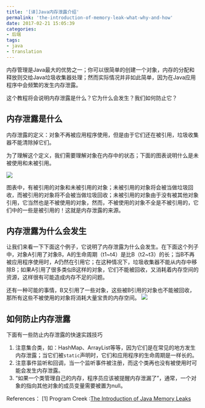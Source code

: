 ```yaml
---
title: '[译]Java内存泄露介绍'
permalink: 'the-introduction-of-memory-leak-what-why-and-how'
date: 2017-02-21 15:05:39
categories:
- 后端
tags:
- java
- translation
---
```

内存管理是Java最大的优势之一；你可以很简单的创建一个对象，内存的分配和释放则交给Java垃圾收集器处理；然而实际情况并非如此简单，因为在Java应用程序中会频繁的发生内存泄露。

这个教程将会说明内存泄露是什么？它为什么会发生？我们如何防止它？
## 内存泄露是什么
内存泄露的定义：对象不再被应用程序使用，但是由于它们还在被引用，垃圾收集器不能清除掉它们。

为了理解这个定义，我们需要理解对象在内存中的状态；下面的图表说明什么是未被使用和未被引用。

![](http://img.saodiyang.com/FgwzTgT7v_YeTJ0Y_pWnoJXyfeHg.jpeg)

图表中，有被引用的对象和未被引用的对象；未被引用的对象将会被当做垃圾回收，而被引用的对象将不会被当做垃圾回收；未被引用的对象由于没有被其他对象引用，它当然也是不被使用的对象，然而，不被使用的对象不全是不被引用的，它们中的一些是被引用的！这就是内存泄露的来源。

## 内存泄露为什么会发生
让我们来看一下下面这个例子，它说明了内存泄露为什么会发生。在下面这个列子中，对象A引用了对象B，A的生命周期（t1~t4）是比B（t2~t3）的长；当B不再被应用程序使用时，A仍然在引用它；在这种情况下，垃圾收集器不能从内存中移除B；如果A引用了很多类似B这样的对象，它们不能被回收，又消耗着内存空间的资源，这样很有可能造成内存不足的问题。

还有一种可能的事情，B又引用了一些对象，这些被B引用的对象也不能被回收，那所有这些不被使用的对象将消耗大量宝贵的内存空间。
![](http://img.saodiyang.com/Fm3d2a94sdbY4mb5ua-_BjAusKbq.jpeg)

## 如何防止内存泄露
下面有一些防止内存泄露的快速实践技巧
1. 注意集合类，如：HashMap、ArrayList等等，因为它们是在常见的地方发生内存泄露；当它们被`static`声明时，它们和应用程序的生命周期是一样长的。
2. 注意事件监听和回调，当一个监听事件被注册，而这个类再也没有被使用时可能会发生内存泄露。
3. “如果一个类管理自己的内存，程序员应该被提醒内存泄漏了”，通常，一个对象的指向其他对象的成员变量需要被置为null。

References：
[1] Program Creek :[The Introduction of Java Memory Leaks](http://www.programcreek.com/2013/10/the-introduction-of-memory-leak-what-why-and-how/)
